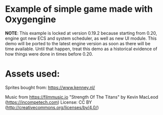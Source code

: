 # Example of simple game made with Oxygengine

**NOTE**: This example is locked at version 0.19.2 because starting from 0.20,
engine got new ECS and system scheduler, as well as new UI module. This demo will
be ported to the latest engine version as soon as there will be time available.
Until that happen, treat this demo as a historical evidence of how things were
done in times before 0.20.

# Assets used:
Sprites bought from: https://www.kenney.nl/

Music from https://filmmusic.io
"Strength Of The Titans" by Kevin MacLeod (https://incompetech.com)
License: CC BY (http://creativecommons.org/licenses/by/4.0/)
